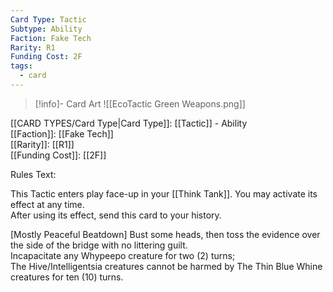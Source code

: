 ```yaml
---
Card Type: Tactic
Subtype: Ability
Faction: Fake Tech
Rarity: R1
Funding Cost: 2F
tags:
  - card
---
```

> [!info]- Card Art
> ![[EcoTactic Green Weapons.png]]

[[CARD TYPES/Card Type|Card Type]]: [[Tactic]] - Ability  
[[Faction]]: [[Fake Tech]]  
[[Rarity]]: [[R1]]  
[[Funding Cost]]: [[2F]]  

Rules Text:  

This Tactic enters play face-up in your [[Think Tank]]. You may activate its effect at any time.  
After using its effect, send this card to your history.  

[Mostly Peaceful Beatdown] Bust some heads, then toss the evidence over the side of the bridge with no littering guilt.  
Incapacitate any Whypeepo creature for two (2) turns;  
The Hive/Intelligentsia creatures cannot be harmed by The Thin Blue Whine creatures for ten (10) turns.  
